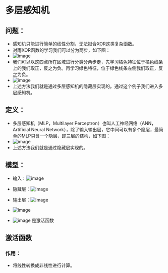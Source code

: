 # 多层感知机

## 问题：
- 感知机只能进行简单的线性分割，无法拟合XOR这类复杂函数。
- 对雨XOR函数的学习我们可以分为两步，如下图：
- ![image](https://user-images.githubusercontent.com/109637491/217750339-b1507131-d416-47d3-bf93-81b8bdfee036.png)
- 我们可以以这四点所在区域进行分类分两步走，先学习橘色特征位于橘色线条上的我们取正，反之为负。再学习绿色特征，位于绿色线条左侧我们取正，反之为负。
- ![image](https://user-images.githubusercontent.com/109637491/217750878-04bc2833-feff-43ee-8bb0-d33cc6f462ba.png)
 - 上述方法我们就是通过多层感知机的隐藏层实现的。通过这个例子我们进入多层感知机。
## 定义：
 - 多层感知机（MLP，Multilayer Perceptron）也叫人工神经网络（ANN，Artificial Neural Network），除了输入输出层，它中间可以有多个隐层，最简单的MLP只含一个隐层，即三层的结构，如下图：
 - ![image](https://user-images.githubusercontent.com/109637491/217747837-c68c5b2d-2edf-4ae6-98e2-bce4eaa6e2b2.png)
 - 上述方法我们就是通过隐藏层实现的。
## 模型：
- 输入：![image](https://user-images.githubusercontent.com/109637491/217755816-3b45492e-4852-4ca6-9f4c-3fada0e53820.png)

- 隐藏层：![image](https://user-images.githubusercontent.com/109637491/217757120-6da2db3c-bef8-45e5-abb0-e0a09eb49fd9.png)
- 输出层：![image](https://user-images.githubusercontent.com/109637491/217757555-17ec0166-3deb-4985-975d-a66803c635d9.png)

- ![image](https://user-images.githubusercontent.com/109637491/217758084-806c4b94-7cd5-4965-8372-05dfc20951e2.png)
- ![image](https://user-images.githubusercontent.com/109637491/217758241-cb4ca0c8-6114-40cc-9b5f-dd6baf723e86.png)
是激活函数

## 激活函数
### 作用：
- 将线性转换成非线性进行计算。

